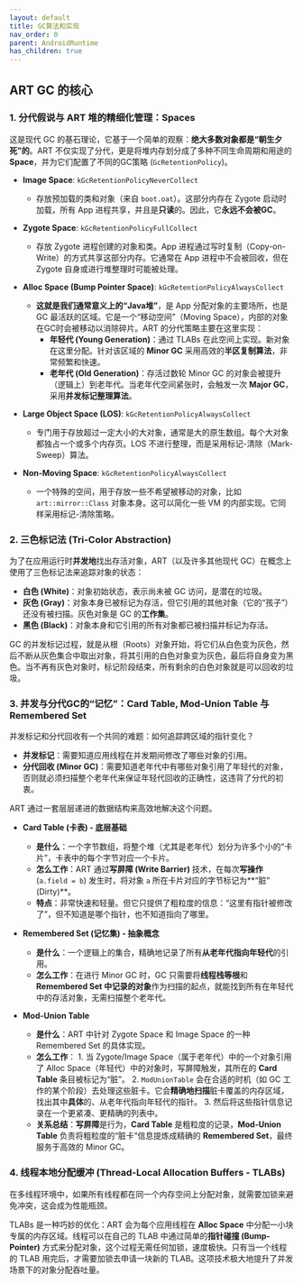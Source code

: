 ```yaml
---
layout: default
title: GC算法和实现
nav_order: 0
parent: AndroidRuntime
has_children: true
---
```


## ART GC 的核心

### 1. 分代假说与 ART 堆的精细化管理：Spaces

这是现代 GC 的基石理论，它基于一个简单的观察：**绝大多数对象都是“朝生夕死”的**。ART 不仅实现了分代，更是将堆内存划分成了多种不同生命周期和用途的 **Space**，并为它们配置了不同的GC策略 (`GcRetentionPolicy`)。

* **Image Space**: `kGcRetentionPolicyNeverCollect`
  * 存放预加载的类和对象（来自 `boot.oat`）。这部分内存在 Zygote 启动时加载，所有 App 进程共享，并且是**只读**的。因此，它**永远不会被GC**。

* **Zygote Space**: `kGcRetentionPolicyFullCollect`
  * 存放 Zygote 进程创建的对象和类。App 进程通过写时复制（Copy-on-Write）的方式共享这部分内存。它通常在 App 进程中不会被回收，但在 Zygote 自身或进行堆整理时可能被处理。

* **Alloc Space (Bump Pointer Space)**: `kGcRetentionPolicyAlwaysCollect`
  * **这就是我们通常意义上的“Java堆”**，是 App 分配对象的主要场所，也是 GC 最活跃的区域。它是一个“移动空间”（Moving Space），内部的对象在GC时会被移动以消除碎片。ART 的分代策略主要在这里实现：
    * **年轻代 (Young Generation)**：通过 TLABs 在此空间上实现。新对象在这里分配。针对该区域的 **Minor GC** 采用高效的**半区复制算法**，非常频繁和快速。
    * **老年代 (Old Generation)**：存活过数轮 Minor GC 的对象会被提升（逻辑上）到老年代。当老年代空间紧张时，会触发一次 **Major GC**，采用**并发标记整理算法**。

* **Large Object Space (LOS)**: `kGcRetentionPolicyAlwaysCollect`
  * 专门用于存放超过一定大小的大对象，通常是大的原生数组。每个大对象都独占一个或多个内存页。LOS 不进行整理，而是采用标记-清除（Mark-Sweep）算法。

* **Non-Moving Space**: `kGcRetentionPolicyAlwaysCollect`
  * 一个特殊的空间，用于存放一些不希望被移动的对象，比如 `art::mirror::Class` 对象本身。这可以简化一些 VM 的内部实现。它同样采用标记-清除策略。

### 2. 三色标记法 (Tri-Color Abstraction)

为了在应用运行时**并发地**找出存活对象，ART（以及许多其他现代 GC）在概念上使用了三色标记法来追踪对象的状态：

* **白色 (White)**：对象初始状态，表示尚未被 GC 访问，是潜在的垃圾。
* **灰色 (Gray)**：对象本身已被标记为存活，但它引用的其他对象（它的“孩子”）还没有被扫描。灰色对象是 GC 的**工作集**。
* **黑色 (Black)**：对象本身和它引用的所有对象都已被扫描并标记为存活。

GC 的并发标记过程，就是从根（Roots）对象开始，将它们从白色变为灰色，然后不断从灰色集合中取出对象，将其引用的白色对象变为灰色，最后将自身变为黑色。当不再有灰色对象时，标记阶段结束，所有剩余的白色对象就是可以回收的垃圾。

### 3. 并发与分代GC的“记忆”：Card Table, Mod-Union Table 与 Remembered Set

并发标记和分代回收有一个共同的难题：如何追踪跨区域的指针变化？

* **并发标记**：需要知道应用线程在并发期间修改了哪些对象的引用。
* **分代回收 (Minor GC)**：需要知道老年代中有哪些对象引用了年轻代的对象，否则就必须扫描整个老年代来保证年轻代回收的正确性，这违背了分代的初衷。

ART 通过一套层层递进的数据结构来高效地解决这个问题。

* **Card Table (卡表) - 底层基础**
  * **是什么**：一个字节数组，将整个堆（尤其是老年代）划分为许多个小的“卡片”，卡表中的每个字节对应一个卡片。
  * **怎么工作**：ART 通过**写屏障 (Write Barrier)** 技术，在每次**写操作** (`a.field = b`) 发生时，将对象 `a` 所在卡片对应的字节标记为**“脏” (Dirty)**。
  * **特点**：非常快速和轻量。但它只提供了粗粒度的信息：“这里有指针被修改了”，但不知道是哪个指针，也不知道指向了哪里。

* **Remembered Set (记忆集) - 抽象概念**
  * **是什么**：一个逻辑上的集合，精确地记录了所有**从老年代指向年轻代**的引用。
  * **怎么工作**：在进行 Minor GC 时，GC 只需要将**线程栈等根**和 **Remembered Set 中记录的对象**作为扫描的起点，就能找到所有在年轻代中的存活对象，无需扫描整个老年代。

* **Mod-Union Table**
  * **是什么**：ART 中针对 Zygote Space 和 Image Space 的一种 Remembered Set 的具体实现。
  * **怎么工作**：
        1. 当 Zygote/Image Space（属于老年代）中的一个对象引用了 Alloc Space（年轻代）中的对象时，写屏障触发，其所在的 **Card Table** 条目被标记为“脏”。
        2. `ModUnionTable` 会在合适的时机（如 GC 工作的某个阶段）去处理这些脏卡。它会**精确地扫描**脏卡覆盖的内存区域，找出其中**具体**的、从老年代指向年轻代的指针。
        3. 然后将这些指针信息记录在一个更紧凑、更精确的列表中。
  * **关系总结**：**写屏障**是行为，**Card Table** 是粗粒度的记录，**Mod-Union Table** 负责将粗粒度的“脏卡”信息提炼成精确的 **Remembered Set**，最终服务于高效的 Minor GC。

### 4. 线程本地分配缓冲 (Thread-Local Allocation Buffers - TLABs)

在多线程环境中，如果所有线程都在同一个内存空间上分配对象，就需要加锁来避免冲突，这会成为性能瓶颈。

TLABs 是一种巧妙的优化：ART 会为每个应用线程在 **Alloc Space** 中分配一小块专属的内存区域。线程可以在自己的 TLAB 中通过简单的**指针碰撞 (Bump-Pointer)** 方式来分配对象，这个过程无需任何加锁，速度极快。只有当一个线程的 TLAB 用完后，才需要加锁去申请一块新的 TLAB。这项技术极大地提升了并发场景下的对象分配吞吐量。
